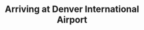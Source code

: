 ---
title: "Arriving at Denver International Airport"
picture: "/assets/camera-roll/2016/2016-05-03-arriving-at-denver-international-airport/20160503_203942873_iOS.jpg"
thumbnail: "/assets/camera-roll/2016/2016-05-03-arriving-at-denver-international-airport/20160503_203942873_iOS-thumbnail.jpg"
tags:
  - Airport
  - Denver
  - Photograph
---